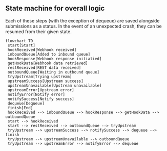 ## State machine for overall logic
Each of these steps (with the exception of dequeue) are saved alongside submissions as a status. In the event of an unexpected crash, they can be resumed from their given state.
```mermaid
flowchart TD
 start[Start]
 hookReceived[Webhook received]
 inboundQueue[Added to inbound queue]
 hookResponse[Webhook response initiatied]
 getHookData[Webhook data retrieved]
 restReceived[REST data received]
 outboundQueue[Waiting in outbound queue]
 tryUpstream[Trying upstream]
 upstreamSuccess[Upstream success]
 upstreamUnavailable[Upstream unavailable]
 upstreamError[Upstream error]
 notifyError[Notify error]
 notifySuccess[Notify success]
 dequeue[Dequeue]
 finish[End]
 hookReceived --> inboundQueue --> hookResponse --> getHookData --> outboundQueue
 start --> hookReceived
 start --> restReceived --> outboundQueue --> tryUpstream
 tryUpstream --> upstreamSuccess --> notifySuccess --> dequeue --> finish
 tryUpstream --> upstreamUnavailable --> outboundQueue
 tryUpstream --> upstreamError --> notifyError --> dequeue
```